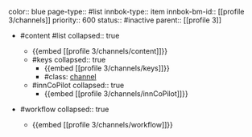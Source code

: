 color:: blue
page-type:: #list
innbok-type:: item
innbok-bm-id:: [[profile 3/channels]]
priority:: 600
status:: #inactive
parent:: [[profile 3]]

- #content #list
  collapsed:: true
	- {{embed [[profile 3/channels/content]]}}
  - #keys
    collapsed:: true
	  - {{embed [[profile 3/channels/keys]]}}
	  - #class: [channel](https://go.innbok.com/#/page/innBoK%2Fclass%2Fchannel)
  - #innCoPilot
    collapsed:: true
	  - {{embed [[profile 3/channels/innCoPilot]]}}

- #workflow
  collapsed:: true
	- {{embed [[profile 3/channels/workflow]]}}

